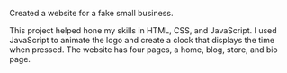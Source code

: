 Created a website for a fake small business. 

This project helped hone my skills in HTML, CSS, and JavaScript. I used JavaScript to animate the logo and create a clock that displays the time when pressed. The website has four pages, a home, blog, store, and bio page.
